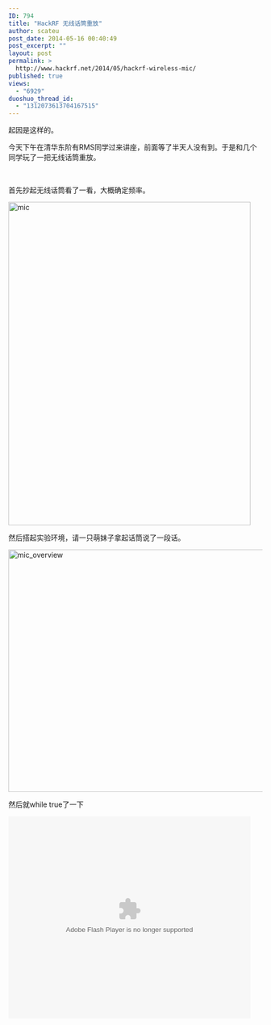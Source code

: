 ```yaml
---
ID: 794
title: "HackRF 无线话筒重放"
author: scateu
post_date: 2014-05-16 00:40:49
post_excerpt: ""
layout: post
permalink: >
  http://www.hackrf.net/2014/05/hackrf-wireless-mic/
published: true
views:
  - "6929"
duoshuo_thread_id:
  - "1312073613704167515"
---
```

起因是这样的。

今天下午在清华东阶有RMS同学过来讲座，前面等了半天人没有到。于是和几个同学玩了一把无线话筒重放。

&nbsp;

首先抄起无线话筒看了一看，大概确定频率。

<a href="http://www.hackrf.net/wp-content/uploads/2014/05/mic.jpg"><img class="alignnone size-full wp-image-795" src="http://www.hackrf.net/wp-content/uploads/2014/05/mic.jpg" alt="mic" width="480" height="640" /></a>

然后搭起实验环境，请一只萌妹子拿起话筒说了一段话。

<a href="http://www.hackrf.net/wp-content/uploads/2014/05/mic_overview.jpg"><img class="alignnone size-full wp-image-796" src="http://www.hackrf.net/wp-content/uploads/2014/05/mic_overview.jpg" alt="mic_overview" width="640" height="480" /></a>

然后就while true了一下

<embed src="http://player.youku.com/player.php/sid/XNzEyNTQ0MTg0/v.swf" allowFullScreen="true" quality="high" width="480" height="400" align="middle" allowScriptAccess="always" type="application/x-shockwave-flash"></embed>
